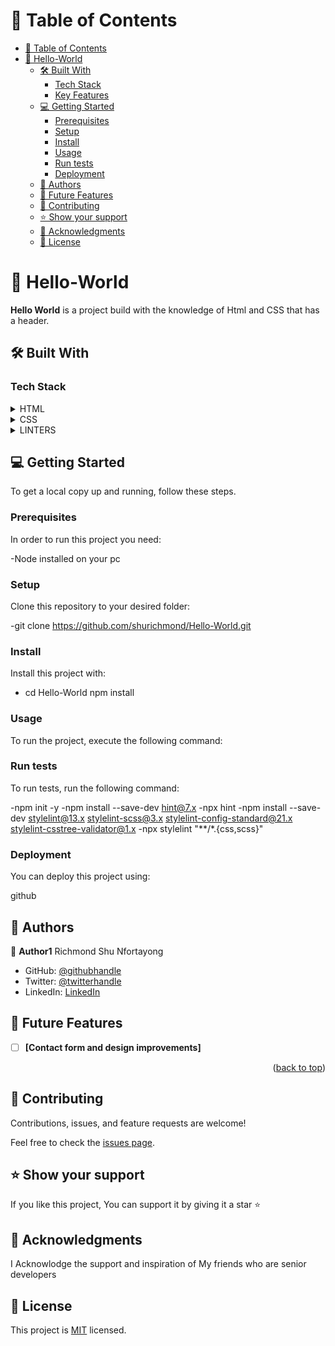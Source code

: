 # 📗 Table of Contents

- [📗 Table of Contents](#-table-of-contents)
- [📖 Hello-World](#-hello-world)
  - [🛠 Built With ](#-built-with-)
    - [Tech Stack ](#tech-stack-)
    - [Key Features ](#key-features-)
  - [💻 Getting Started ](#-getting-started-)
    - [Prerequisites](#prerequisites)
    - [Setup](#setup)
    - [Install](#install)
    - [Usage](#usage)
    - [Run tests](#run-tests)
    - [Deployment](#deployment)
  - [👥 Authors ](#-authors-)
  - [🔭 Future Features ](#-future-features-)
  - [🤝 Contributing ](#-contributing-)
  - [⭐️ Show your support ](#️-show-your-support-)
  - [🙏 Acknowledgments ](#-acknowledgments-)
  - [📝 License ](#-license-)

# 📖 Hello-World<a name="Creating Microverse Hello-worl project "></a>


**Hello World** is a project build with the knowledge of Html and CSS that has a header.

## 🛠 Built With <a name="HTML&CSS"></a>

### Tech Stack <a name="HTML,CSS and LINTERS"></a>

<details>
### Key Features <a name="key-features"></a>
  <summary>HTML</summary>
  <ul>
    <li><a href="https:w3schools.com">HTML</a></li>
  </ul>
</details>

<details>
  <summary>CSS</summary>
  <ul>
    <li><a href="https:w3schools.com">CSS</a></li>
  </ul>
</details>

<details>
<summary>LINTERS</summary>
  <ul>
    <li><a href="https://github.com/microverseinc/linters-config">Linters</a></li>
  </ul>
</details>


## 💻 Getting Started <a name="https://github.com/shurichmond/Hello-World"></a>

To get a local copy up and running, follow these steps.

### Prerequisites

In order to run this project you need:
 
 -Node installed on your pc


### Setup

Clone this repository to your desired folder:

-git clone https://github.com/shurichmond/Hello-World.git

### Install

Install this project with:

-  cd Hello-World
  npm install

### Usage

To run the project, execute the following command:

### Run tests

To run tests, run the following command:

-npm init -y
-npm install --save-dev hint@7.x
-npx hint 
-npm install --save-dev stylelint@13.x stylelint-scss@3.x stylelint-config-standard@21.x stylelint-csstree-validator@1.x
-npx stylelint "**/*.{css,scss}"

### Deployment

You can deploy this project using:

github

## 👥 Authors <a name="authors"></a>

👤 **Author1** Richmond Shu Nfortayong

- GitHub: [@githubhandle](https://github.com/shurichmond)
- Twitter: [@twitterhandle](https://twitter.com/shurichmond85)
- LinkedIn: [LinkedIn](https://www.linkedin.com/in/shu-nfortayong-richmond-10a28620a/)


<!-- FUTURE FEATURES -->

## 🔭 Future Features <a name="future-features"></a>

- [ ] **[Contact form and design improvements]**

<p align="right">(<a href="#readme-top">back to top</a>)</p>

## 🤝 Contributing <a name="contributing"></a>

Contributions, issues, and feature requests are welcome!

Feel free to check the [issues page](https://github.com/shurichmond/Hello-World).

## ⭐️ Show your support <a name="support"></a>

If you like this project, You can support it by giving it a star ⭐

## 🙏 Acknowledgments <a name="acknowledgements"></a>

 I Acknowlodge the support and inspiration of My friends who are senior developers

## 📝 License <a name="license"></a>

This project is [MIT](./LICENSE) licensed.